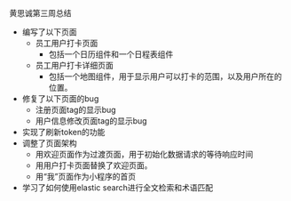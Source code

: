 黄思诚第三周总结

+ 编写了以下页面
  + 员工用户打卡页面
    + 包括一个日历组件和一个日程表组件
  + 员工用户打卡详细页面
    + 包括一个地图组件，用于显示用户可以打卡的范围，以及用户所在的位置。
+ 修复了以下页面的bug
  + 注册页面tag的显示bug
  + 用户信息修改页面tag的显示bug
+ 实现了刷新token的功能
+ 调整了页面架构
  + 用欢迎页面作为过渡页面，用于初始化数据请求的等待响应时间
  + 用用户打卡页面替换了欢迎页面。
  + 用“我”页面作为小程序的首页
+ 学习了如何使用elastic search进行全文检索和术语匹配